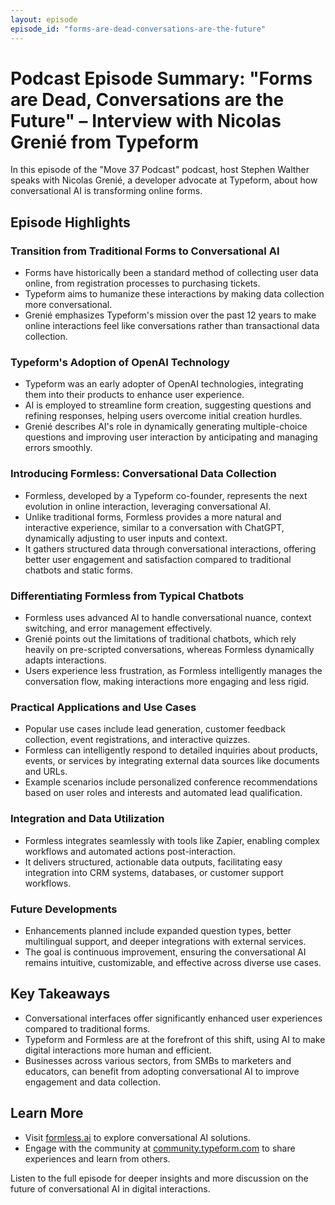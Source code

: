 ```yaml
---
layout: episode
episode_id: "forms-are-dead-conversations-are-the-future"
---
```


# Podcast Episode Summary: "Forms are Dead, Conversations are the Future" – Interview with Nicolas Grenié from Typeform

In this episode of the "Move 37 Podcast" podcast, host Stephen Walther speaks with Nicolas Grenié, a developer advocate at Typeform, about how conversational AI is transforming online forms.

## Episode Highlights

### Transition from Traditional Forms to Conversational AI
- Forms have historically been a standard method of collecting user data online, from registration processes to purchasing tickets.
- Typeform aims to humanize these interactions by making data collection more conversational.
- Grenié emphasizes Typeform's mission over the past 12 years to make online interactions feel like conversations rather than transactional data collection.

### Typeform's Adoption of OpenAI Technology
- Typeform was an early adopter of OpenAI technologies, integrating them into their products to enhance user experience.
- AI is employed to streamline form creation, suggesting questions and refining responses, helping users overcome initial creation hurdles.
- Grenié describes AI's role in dynamically generating multiple-choice questions and improving user interaction by anticipating and managing errors smoothly.

### Introducing Formless: Conversational Data Collection
- Formless, developed by a Typeform co-founder, represents the next evolution in online interaction, leveraging conversational AI.
- Unlike traditional forms, Formless provides a more natural and interactive experience, similar to a conversation with ChatGPT, dynamically adjusting to user inputs and context.
- It gathers structured data through conversational interactions, offering better user engagement and satisfaction compared to traditional chatbots and static forms.

### Differentiating Formless from Typical Chatbots
- Formless uses advanced AI to handle conversational nuance, context switching, and error management effectively.
- Grenié points out the limitations of traditional chatbots, which rely heavily on pre-scripted conversations, whereas Formless dynamically adapts interactions.
- Users experience less frustration, as Formless intelligently manages the conversation flow, making interactions more engaging and less rigid.

### Practical Applications and Use Cases
- Popular use cases include lead generation, customer feedback collection, event registrations, and interactive quizzes.
- Formless can intelligently respond to detailed inquiries about products, events, or services by integrating external data sources like documents and URLs.
- Example scenarios include personalized conference recommendations based on user roles and interests and automated lead qualification.

### Integration and Data Utilization
- Formless integrates seamlessly with tools like Zapier, enabling complex workflows and automated actions post-interaction.
- It delivers structured, actionable data outputs, facilitating easy integration into CRM systems, databases, or customer support workflows.

### Future Developments
- Enhancements planned include expanded question types, better multilingual support, and deeper integrations with external services.
- The goal is continuous improvement, ensuring the conversational AI remains intuitive, customizable, and effective across diverse use cases.

## Key Takeaways
- Conversational interfaces offer significantly enhanced user experiences compared to traditional forms.
- Typeform and Formless are at the forefront of this shift, using AI to make digital interactions more human and efficient.
- Businesses across various sectors, from SMBs to marketers and educators, can benefit from adopting conversational AI to improve engagement and data collection.

## Learn More
- Visit [formless.ai](https://formless.ai) to explore conversational AI solutions.
- Engage with the community at [community.typeform.com](https://community.typeform.com) to share experiences and learn from others.

Listen to the full episode for deeper insights and more discussion on the future of conversational AI in digital interactions.

